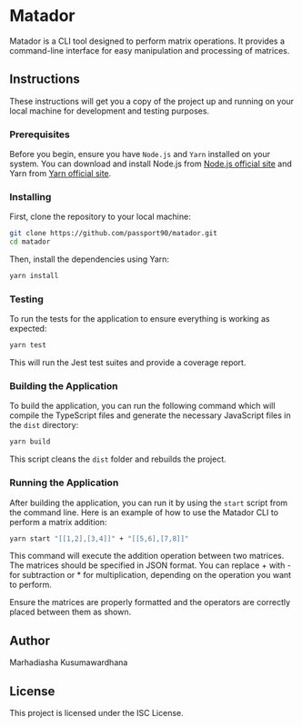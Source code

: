 # Matador

Matador is a CLI tool designed to perform matrix operations. It provides a command-line interface for easy manipulation and processing of matrices.

## Instructions

These instructions will get you a copy of the project up and running on your local machine for development and testing purposes.

### Prerequisites

Before you begin, ensure you have `Node.js` and `Yarn` installed on your system. You can download and install Node.js from [Node.js official site](https://nodejs.org/) and Yarn from [Yarn official site](https://yarnpkg.com/).

### Installing

First, clone the repository to your local machine:

```bash
git clone https://github.com/passport90/matador.git
cd matador
```

Then, install the dependencies using Yarn:

```bash
yarn install
```

### Testing

To run the tests for the application to ensure everything is working as expected:

```bash
yarn test
```

This will run the Jest test suites and provide a coverage report.

### Building the Application

To build the application, you can run the following command which will compile the TypeScript files and generate the necessary JavaScript files in the `dist` directory:

```bash
yarn build
```

This script cleans the `dist` folder and rebuilds the project.

### Running the Application

After building the application, you can run it by using the `start` script from the command line. Here is an example of how to use the Matador CLI to perform a matrix addition:

```bash
yarn start "[[1,2],[3,4]]" + "[[5,6],[7,8]]"
```

This command will execute the addition operation between two matrices. The matrices should be specified in JSON format. You can replace + with - for subtraction or * for multiplication, depending on the operation you want to perform.

Ensure the matrices are properly formatted and the operators are correctly placed between them as shown.

## Author

Marhadiasha Kusumawardhana

## License

This project is licensed under the ISC License.
